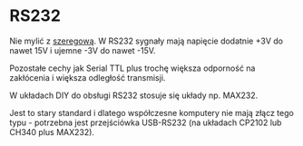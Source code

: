 # RS232
Nie mylić z [szeregową](Szeregowa.md). W RS232 sygnały mają napięcie dodatnie +3V do nawet 15V i ujemne -3V do nawet -15V. 

Pozostałe cechy jak Serial TTL plus trochę większa odporność na zakłócenia i większa odległość transmisji.

W układach DIY do obsługi RS232 stosuje się układy np. MAX232.

Jest to stary standard i dlatego współczesne komputery nie mają złącz tego typu - potrzebna jest przejściówka USB-RS232  (na układach CP2102 lub CH340 plus MAX232).